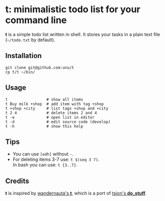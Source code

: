 <!-- vi:set syntax=markdown: -->

# t: minimalistic todo list for your command line

**t** is a simple todo list written in shell.
It stores your tasks in a plain text file (`~/todo.txt` by default).

## Installation

    git clone git@github.com:unu/t
    cp t/t ~/bin/

## Usage

    t                 # show all items
    t Buy milk +shop  # add item with tag +shop
    t +shop +city     # list tags +shop and +city
    t 2 4             # delete items 2 and 4
    t -e              # open list in editor
    t -d              # edit source code (develop)
    t -h              # show this help

## Tips

- You can use `[edh]` without `-`.
- For deleting items 3-7 use: `t $(seq 3 7)`.  
  In bash you can use: `t {3..7}`.

## Credits

**t** is inspired by [wandernauta's **t**](http://github.com/wandernauta/t),
which is a port of [tsion's **do\_stuff**](http://github.com/tsion/do_stuff).

